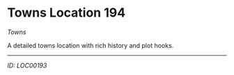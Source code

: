 # Towns Location 194

*Towns*

A detailed towns location with rich history and plot hooks.

---
*ID: LOC00193*